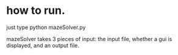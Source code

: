 # how to run.

just type python mazeSolver.py

mazeSolver takes 3 pieces of input: the input file, whether a gui is displayed, and an output file.